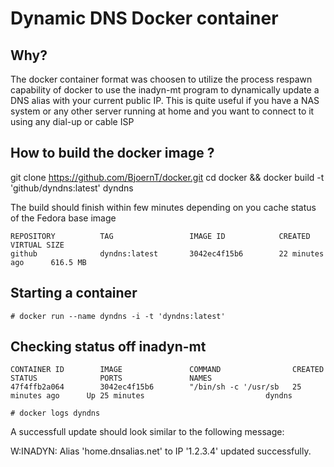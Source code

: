 # Dynamic DNS Docker container

## Why?

The docker container format was choosen to utilize the process respawn capability of docker to 
use the inadyn-mt program to dynamically update a DNS alias with your current public IP.
This is quite useful if you have a NAS system or any other server running at home and you want to connect
to it using any dial-up or cable ISP

## How to build the docker image ?

git clone https://github.com/BjoernT/docker.git
cd docker && docker build -t 'github/dyndns:latest' dyndns

The build should finish within few minutes depending on you cache status of the Fedora base image

```# docker images
REPOSITORY          TAG                 IMAGE ID            CREATED             VIRTUAL SIZE
github              dyndns:latest       3042ec4f15b6        22 minutes ago      616.5 MB
````

## Starting a container

```# docker run --name dyndns -i -t 'dyndns:latest'```

## Checking status off inadyn-mt

```# docker ps -f name=dyndns
CONTAINER ID        IMAGE               COMMAND                CREATED             STATUS              PORTS               NAMES
47f4ffb2a064        3042ec4f15b6        "/bin/sh -c '/usr/sb   25 minutes ago      Up 25 minutes                           dyndns
```

```# docker logs dyndns```

A successfull update should look similar to the following message:

W:INADYN: Alias 'home.dnsalias.net' to IP '1.2.3.4' updated successfully.

